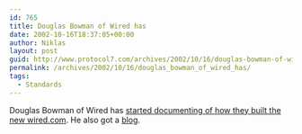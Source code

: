 ```yaml
---
id: 765
title: Douglas Bowman of Wired has
date: 2002-10-16T18:37:05+00:00
author: Niklas
layout: post
guid: http://www.protocol7.com/archives/2002/10/16/douglas-bowman-of-wired-has/
permalink: /archives/2002/10/16/douglas_bowman_of_wired_has/
tags:
  - Standards
---
```

<div class='microid-01cb096983bdc2e9a0822c8bc649a4d836d84b26'>
  <p>
    Douglas Bowman of Wired has <a href="http://www.stopdesign.com/wired/docs/">started documenting of how they built the new wired.com</a>. He also got a <a href="http://www.stopdesign.com">blog</a>.
  </p>
</div>